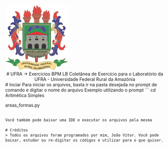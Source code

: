 
  <img src="Brasão_ufra.png" alt="ufra" width="200"/>

<center>
# UFRA -> Exercicios BPM LB
Coletânea de Exercício para o Laboratório da UFRA - Universidade Federal Rural da Amazônia
</center>
# Inciar
Para iniciar os arquivos, basta ir na pasta desejada no prompt de comando e digitar o nome do arquivo
Exemplo utilizando o prompt
```
cd Aritmética Simples

areas_formas.py
```

Você também pode baixar uma IDE e executar os arquivos pela mesma

# Créditos
> Todos os arquivos foram programados por mim, João Vitor. Você pode baixar, estudar ou re-digitar os códigos e utilizar para o que quiser.


